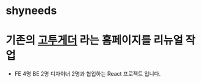 # shyneeds

# 기존의 [고투게더](https://www.gotogether-s.com/) 라는 홈페이지를 리뉴얼 작업
- FE 4명 BE 2명 디자이너 2명과 협업하는 React 프로젝트 입니다.

